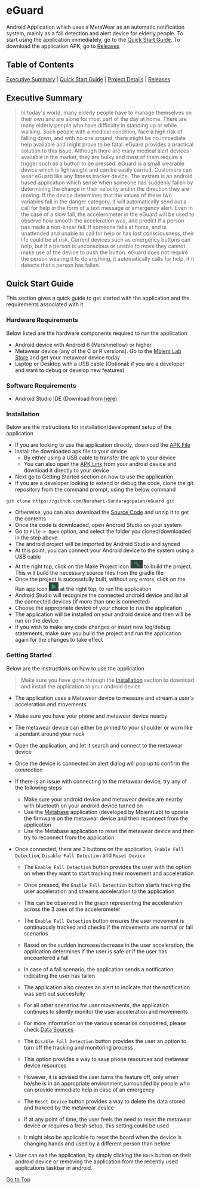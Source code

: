 # eGuard
Android Application which uses a MetaWear as an automatic notification system, mainly as a fall detection and alert device for elderly people. 
To start using the application immediately, go to the [Quick Start Guide](#quick-start-guide).
To download the application APK, go to [Releases](https://github.com/Narahari-Sundaragopalan/eGuard/releases)

## Table of Contents

[Executive Summary](#executive-summary) | [Quick Start Guide](#quick-start-guide) | [Project Details](https://github.com/Narahari-Sundaragopalan/eGuard/tree/master/docs) | [Releases](https://github.com/Narahari-Sundaragopalan/eGuard/releases)

## Executive Summary

> In today's world, many elderly people have to manage themselves on their own and are alone for most part of the day at home. There are many elderly people who have difficulty in standing up or while walking. Such people with a medical condition, face a high risk of falling down, and with no one around, there might be no immediate help available and might prove to be fatal.
eGuard provides a practical solution to this issue. Although there are many medical alert devices available in the market, they are bulky and most of them require a trigger such as a button to be pressed. eGuard is a small wearable device which is lightweight and can be easily carried. Customers can wear eGuard like any fitness tracker device. The system is an android based application which sense when someone has suddenly fallen by determining the change in their velocity and in the direction they are moving. If the device determines that the values of these two variables fall in the danger category, it will automatically send out a call for help in the form of a text message or emergency alert. Even in the case of a slow fall, the accelerometer in the eGuard will be used to observe how smooth the acceleration was, and predict if a person has made a non-linear fall. If someone falls at home, and is unattended and unable to call for help or has lost consciousness, their life could be at risk. Current devices such as emergency buttons can help, but if a person is unconscious or unable to move they cannot make use of the device to push the button. eGuard does not require the person wearing it to do anything, it automatically calls for help, if it detects that a person has fallen.

## Quick Start Guide
This section gives a quick guide to get started with the application and the requirements associated with it

### Hardware Requirements
Below listed are the hardware components required to run the application

* Android device with Android 6 (Marshmellow) or higher
* Metawear device (any of the C or R versions). Go to the [Mbient Lab Store](https://mbientlab.com/store) and get your metawear device today
* Laptop or Desktop with a USB cable (Optional: if you are a developer and want to debug or develop new features)

### Software Requirements

* Android Studio IDE (Download from [here](https://developer.android.com/studio/))

### Installation
Below are the instructions for installation/development setup of the application

* If you are looking to use the application directly, download the [APK File](https://github.com/Narahari-Sundaragopalan/eGuard/releases)
* Install the downloaded apk file to your device 
    * By either using a USB cable to transfer the apk to your device
    * You can also open the [APK Link](https://github.com/Narahari-Sundaragopalan/eGuard/releases) from your android device and download it directly to your device
* Next go to Getting Started section on how to use the application
* If you are a developer looking to extend or debug the code, clone the git repository from the command prompt, using the below command
```
git clone https://github.com/Narahari-Sundaragopalan/eGuard.git
```
* Otherwise, you can also download the [Source Code](https://github.com/Narahari-Sundaragopalan/eGuard/releases) and unzip it to get the contents
* Once the code is downloaded, open Android Studio on your system
* Go to ```File > Open``` option, and select the folder you cloned/downloaded in the step above
* The android project will be imported by Android Studio and synced
* At this point, you can connect your Android device to the system using a USB cable
* At the right top, click on the Make Project icon ![Tooltip for visually disabled](https://github.com/Narahari-Sundaragopalan/eGuard/blob/master/images/Build.png) to build the project. This will build the necessary source files from the gradle file
* Once the project is successfully built, without any errors, click on the Run app icon ![Tooltip for visually disabled](https://github.com/Narahari-Sundaragopalan/eGuard/blob/master/images/Run.png) at the right top, to run the application
* Android Studio will recognize the connected android device and list all the connected devices (if more than one is connected)
* Choose the appropriate device of your choice to run the application
* The application will be installed on your android device and then will be run on the device
* If you wish to make any code changes or insert new log/debug statements, make sure you build the project  and
run the application again for the changes to take effect

### Getting Started
Below are the instructions on how to use the application

> Make sure you have gone through the [Installation](#installation) section to download and install the application to your android device

* The application uses a Metawear device to measure and stream a user's acceleration and movements
* Make sure you have your phone and metawear device nearby
* The metawear device can either be pinned to your shoulder or worn like a pendant around your neck
* Open the application, and let it search and connect to the metawear device
* Once the device is connected an alert dialog will pop up to confirm the connection
* If there is an issue with connecting to the metawear device, try any of the following steps
  * Make sure your android device and metawear device are nearby with bluetooth on your android device turned on
  * Use the [Metabase](https://play.google.com/store/apps/details?id=com.mbientlab.metawear.metabase&hl=en) application (developed by MbientLab) to update the firmware on the metawear device and then      reconnect from the application
  * Use the Metabase application to reset the metawear device and then try to reconnect from the application
* Once connected, there are 3 buttons on the application, ```Enable Fall Detection```, ```Disable Fall Detection``` and ```Reset Device```
  * The ```Enable Fall Detection``` button provides the user with the option on when they want to start tracking their movement and acceleration
  * Once pressed, the ```Enable Fall Detection``` button starts tracking the user acceleration and streams acceleration to the application
  * This can be observed in the graph representing the acceleration across the 3 axes of the accelerometer
  * The ```Enable Fall Detection``` button ensures the user movement is continuously tracked and checks if the movements are normal or fall scenarios
  * Based on the sudden increase/decrease in the user acceleration, the application determines if the user is safe or if the user has encountered a fall
  * In case of a fall scenario, the application sends a notification indicating the user has fallen
  * The application also creates an alert to indicate that the notification was sent out succesfully
  * For all other scenarios for user movements, the application continues to silently monitor the user acceleration   and movements
  * For more information on the various scenarios considered, please check [Data Sources](https://github.com/Narahari-Sundaragopalan/eGuard/tree/master/data-source)

  * The ```Disable Fall Detection``` button provides the user an option to turn off the tracking and monitoring process
  * This option provides a way to save phone resources and metawear device resources
  * However, it is advised the user turns the feature off, only when he/she is in an appropriate environment,surrounded by people who can provide immediate help in case of an emergency

  * The ```Reset Device``` button provides a way to delete the data stored and trakced by the metawear device
  * If at any point of time, the user feels the need to reset the metawear device or requires a fresh setup, this setting could be used
  * It might also be applicable to reset the board when the device is changing hands and used by a different person than before

* User can exit the application, by simply clicking the ```Back``` button on their android device or removing the application from the recently used applications taskbar in android.

[Go to Top](#eguard)
